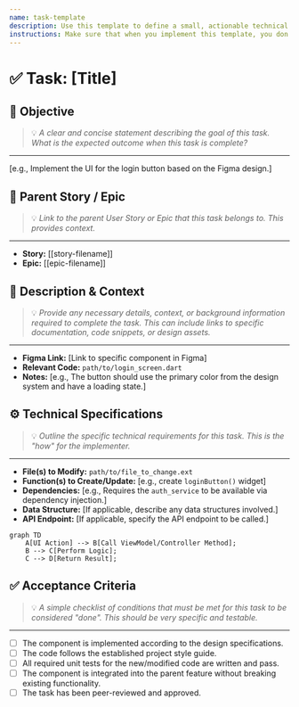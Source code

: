 ```yaml
---
name: task-template
description: Use this template to define a small, actionable technical task that is part of a larger story or epic.
instructions: Make sure that when you implement this template, you don't include these instructions or any other front matter from this template in your work. Output should always and only be the markdown part outside of the front matter. Never include any tags like <example>, <commentary>, or similar tags - these serve only to increase clarity about implementation. Always use single [ ] brackets to indicate instructions the implementer should follow. When referencing other documents from this project, use wikilinks format [[filename-example-wiki-link]] to reference them. Do not include the file extension or path.
---
```

# ✅ Task: [Title]

## 🎯 Objective
> 💡 *A clear and concise statement describing the goal of this task. What is the expected outcome when this task is complete?*
---
[e.g., Implement the UI for the login button based on the Figma design.]

## 🔗 Parent Story / Epic
> 💡 *Link to the parent User Story or Epic that this task belongs to. This provides context.*
---
*   **Story:** [[story-filename]]
*   **Epic:** [[epic-filename]]

## 📝 Description & Context
> 💡 *Provide any necessary details, context, or background information required to complete the task. This can include links to specific documentation, code snippets, or design assets.*
---
*   **Figma Link:** [Link to specific component in Figma]
*   **Relevant Code:** `path/to/login_screen.dart`
*   **Notes:** [e.g., The button should use the primary color from the design system and have a loading state.]

## ⚙️ Technical Specifications
> 💡 *Outline the specific technical requirements for this task. This is the "how" for the implementer.*
---
*   **File(s) to Modify:** `path/to/file_to_change.ext`
*   **Function(s) to Create/Update:** [e.g., create `loginButton()` widget]
*   **Dependencies:** [e.g., Requires the `auth_service` to be available via dependency injection.]
*   **Data Structure:** [If applicable, describe any data structures involved.]
*   **API Endpoint:** [If applicable, specify the API endpoint to be called.]

```mermaid
graph TD
    A[UI Action] --> B[Call ViewModel/Controller Method];
    B --> C[Perform Logic];
    C --> D[Return Result];
```

## ✅ Acceptance Criteria
> 💡 *A simple checklist of conditions that must be met for this task to be considered "done". This should be very specific and testable.*
---
- [ ] The component is implemented according to the design specifications.
- [ ] The code follows the established project style guide.
- [ ] All required unit tests for the new/modified code are written and pass.
- [ ] The component is integrated into the parent feature without breaking existing functionality.
- [ ] The task has been peer-reviewed and approved.
